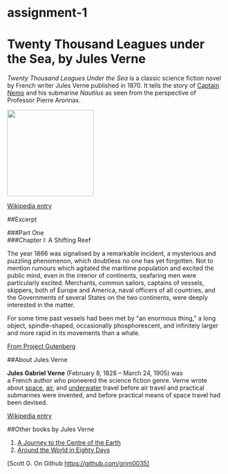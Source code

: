 assignment-1
===========
# Twenty Thousand Leagues under the Sea, by Jules Verne

*Twenty Thousand Leagues Under the Sea* is a classic science fiction novel by French writer Jules Verne published in 1870. It tells the story of [Captain Nemo](http://en.wikipedia.org/wiki/Captain_Nemo) and his submarine *Nautilus* as seen from the perspective of Professor Pierre Aronnax.

<img src="http://upload.wikimedia.org/wikipedia/commons/4/4e/20000_title_0a.jpg" width="200">

[Wikipedia entry](http://en.wikipedia.org/wiki/Twenty_Thousand_Leagues_Under_the_Sea)

##Excerpt

###Part One  
###Chapter I: A Shifting Reef

The year 1866 was signalised by a remarkable incident, a mysterious and puzzling phenomenon, which doubtless no one has yet forgotten. Not to mention rumours which agitated the maritime population and excited the public mind, even in the interior of continents, seafaring men were particularly excited. Merchants, common sailors, captains of vessels, skippers, both of Europe and America, naval officers of all countries, and the Governments of several States on the two continents, were deeply interested in the matter.

For some time past vessels had been met by "an enormous thing," a long object, spindle-shaped, occasionally phosphorescent, and infinitely larger and more rapid in its movements than a whale.

[From Project Gutenberg](http://www.gutenberg.org/ebooks/164)

##About Jules Verne

**Jules Gabriel Verne** (February 8, 1828 – March 24, 1905) was a French author who pioneered the science fiction genre. Verne wrote about [space](http://en.wikipedia.org/wiki/Outer_space), [air](http://en.wikipedia.org/wiki/Aircraft), and [underwater](http://en.wikipedia.org/wiki/Submarine) travel before air travel and practical submarines were invented, and before practical means of space travel had been devised.

[Wikipedia entry](http://en.wikipedia.org/wiki/Jules_Verne)

##Other books by Jules Verne

1. [A Journey to the Centre of the Earth](http://en.wikipedia.org/wiki/A_Journey_to_the_Center_of_the_Earth)
2. [Around the World in Eighty Days](http://en.wikipedia.org/wiki/Around_the_World_in_Eighty_Days)

[Scott G. On Github https://github.com/grim0035]